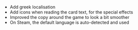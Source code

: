 * Add greek localisation
* Add icons when reading the card text, for the special effects
* Improved the copy around the game to look a bit smoother
* On Steam, the default language is auto-detected and used
